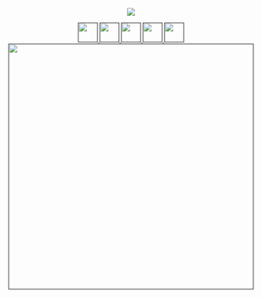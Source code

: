 <p align="center">
  <img src="https://capsule-render.vercel.app/api?type=venom&height=300&color=gradient&text=Hi%20everyone!🐱&textBg=false&fontAlignY=42"/>
</p>
<div align="center">
  <a href="">
    <img height="40" src="https://img.shields.io/badge/html5-%23E34F26.svg?style=for-the-badge&logo=html5&logoColor=white"/>
  </a>
  <a href="">
    <img height="40" src="https://img.shields.io/badge/css3-%231572B6.svg?style=for-the-badge&logo=css3&logoColor=white"/>
  </a>
  
  <a href="">
    <img height="40" src="https://img.shields.io/badge/javascript-%23323330.svg?style=for-the-badge&logo=javascript&logoColor=%23F7DF1E"/>
  </a>
  
  <a href="">
    <img height="40" src="https://img.shields.io/badge/php-%23777BB4.svg?style=for-the-badge&logo=php&logoColor=white"/>
  </a>
  
  <a href="">
    <img height="40" src="https://img.shields.io/badge/WordPress-%23117AC9.svg?style=for-the-badge&logo=WordPress&logoColor=white"/>
  </a>
</div>

<div align="center">
  <a href="">
    <img height="500" src="https://media1.giphy.com/media/v1.Y2lkPTc5MGI3NjExcTVld3NqenI4aGx3MHAxZnNlazdxbzFjaXc3YXM1b3lweHBhMGZiZyZlcD12MV9pbnRlcm5hbF9naWZfYnlfaWQmY3Q9Zw/5qE0muaocjr3uVp4ty/giphy.gif"/>
  </a>

  
</div>
